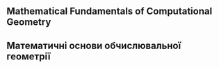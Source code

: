 ## Mathematical Fundamentals of Computational Geometry
## Математичні основи обчислювальної геометрії
